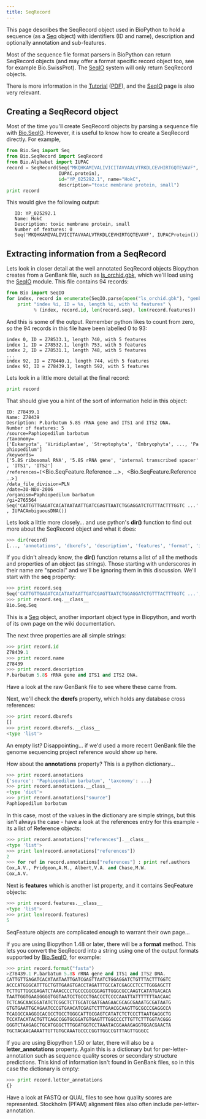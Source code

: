 ```yaml
---
title: SeqRecord
---
```


This page describes the SeqRecord object used in BioPython to hold a
sequence (as a [Seq](Seq "wikilink") object) with identifiers (ID and
name), description and optionally annotation and sub-features.

Most of the sequence file format parsers in BioPython can return
SeqRecord objects (and may offer a format specific record object too,
see for example Bio.SwissProt). The [SeqIO](SeqIO "wikilink") system
will only return SeqRecord objects.

There is more information in the
[Tutorial](http://biopython.org/DIST/docs/tutorial/Tutorial.html)
([PDF](http://biopython.org/DIST/docs/tutorial/Tutorial.pdf)), and the
[SeqIO](SeqIO "wikilink") page is also very relevant.

Creating a SeqRecord object
---------------------------

Most of the time you'll create SeqRecord objects by parsing a sequence
file with [Bio.SeqIO](SeqIO "wikilink"). However, it is useful to know
how to create a SeqRecord directly. For example,

``` python
from Bio.Seq import Seq
from Bio.SeqRecord import SeqRecord
from Bio.Alphabet import IUPAC
record = SeqRecord(Seq("MKQHKAMIVALIVICITAVVAALVTRKDLCEVHIRTGQTEVAVF",
                   IUPAC.protein),
                   id="YP_025292.1", name="HokC",
                   description="toxic membrane protein, small")
print record
```

This would give the following output:

`   ID: YP_025292.1`  
`   Name: HokC`  
`   Description: toxic membrane protein, small`  
`   Number of features: 0`  
`   Seq('MKQHKAMIVALIVICITAVVAALVTRKDLCEVHIRTGQTEVAVF', IUPACProtein())`

Extracting information from a SeqRecord
---------------------------------------

Lets look in closer detail at the well annotated SeqRecord objects
Biopython creates from a GenBank file, such as
[ls\_orchid.gbk](http://biopython.org/DIST/docs/tutorial/examples/ls_orchid.gbk),
which we'll load using the [SeqIO](SeqIO "wikilink") module. This file
contains 94 records:

``` python
from Bio import SeqIO
for index, record in enumerate(SeqIO.parse(open("ls_orchid.gbk"), "genbank")) :
    print "index %i, ID = %s, length %i, with %i features" \
          % (index, record.id, len(record.seq), len(record.features))
```

And this is some of the output. Remember python likes to count from
zero, so the 94 records in this file have been labelled 0 to 93:

`index 0, ID = Z78533.1, length 740, with 5 features`  
`index 1, ID = Z78532.1, length 753, with 5 features`  
`index 2, ID = Z78531.1, length 748, with 5 features`  
`...`  
`index 92, ID = Z78440.1, length 744, with 5 features`  
`index 93, ID = Z78439.1, length 592, with 5 features`

Lets look in a little more detail at the final record:

``` python
print record
```

That should give you a hint of the sort of information held in this
object:

`ID: Z78439.1`  
`Name: Z78439`  
`Desription: P.barbatum 5.8S rRNA gene and ITS1 and ITS2 DNA.`  
`Number of features: 5`  
`/source=Paphiopedilum barbatum`  
`/taxonomy=['Eukaryota', 'Viridiplantae', 'Streptophyta', 'Embryophyta', ..., 'Paphiopedilum']`  
`/keywords=['5.8S ribosomal RNA', '5.8S rRNA gene', 'internal transcribed spacer', 'ITS1', 'ITS2']`  
`/references=[`<Bio.SeqFeature.Reference ...>`, `<Bio.SeqFeature.Reference ...>`]`  
`/data_file_division=PLN`  
`/date=30-NOV-2006`  
`/organism=Paphiopedilum barbatum`  
`/gi=2765564`  
`Seq('CATTGTTGAGATCACATAATAATTGATCGAGTTAATCTGGAGGATCTGTTTACTTTGGTC ...', IUPACAmbiguousDNA())`

Lets look a little more closely... and use python's **dir()** function
to find out more about the SeqRecord object and what it does:

``` python
>>> dir(record)
[..., 'annotations', 'dbxrefs', 'description', 'features', 'format', 'id', 'letter_annotations', 'name', 'seq']
```

If you didn't already know, the **dir()** function returns a list of all
the methods and properties of an object (as strings). Those starting
with underscores in their name are "special" and we'll be ignoring them
in this discussion. We'll start with the **seq** property:

``` python
>>> print record.seq
Seq('CATTGTTGAGATCACATAATAATTGATCGAGTTAATCTGGAGGATCTGTTTACTTTGGTC ...', IUPACAmbiguousDNA())
>>> print record.seq.__class__
Bio.Seq.Seq
```

This is a [Seq](Seq "wikilink") object, another important object type in
Biopython, and worth of its own page on the wiki documentation.

The next three properties are all simple strings:

``` python
>>> print record.id
Z78439.1
>>> print record.name
Z78439
>>> print record.description
P.barbatum 5.8S rRNA gene and ITS1 and ITS2 DNA.
```

Have a look at the raw GenBank file to see where these came from.

Next, we'll check the **dxrefs** property, which holds any database
cross references:

``` python
>>> print record.dbxrefs
[]
>>> print record.dbxrefs.__class__
<type 'list'>
```

An empty list? Disappointing... if we'd used a more recent GenBank file
the genome sequencing project reference would show up here.

How about the **annotations** property? This is a python dictionary...

``` python
>>> print record.annotations
{'source': 'Paphiopedilum barbatum', 'taxonomy': ...}
>>> print record.annotations.__class__
<type 'dict'>
>>> print record.annotations["source"]
Paphiopedilum barbatum
```

In this case, most of the values in the dictionary are simple strings,
but this isn't always the case - have a look at the references entry for
this example - its a list of Reference objects:

``` python
>>> print record.annotations["references"].__class__
<type 'list'>
>>> print len(record.annotations["references"])
2
>>> for ref in record.annotations["references"] : print ref.authors
Cox,A.V., Pridgeon,A.M., Albert,V.A. and Chase,M.W.
Cox,A.V.
```

Next is **features** which is another list property, and it contains
SeqFeature objects:

``` python
>>> print record.features.__class__
<type 'list'>
>>> print len(record.features)
5
```

SeqFeature objects are complicated enough to warrant their own page...

If you are using Biopython 1.48 or later, there will be a **format**
method. This lets you convert the SeqRecord into a string using one of
the output formats supported by [Bio.SeqIO](SeqIO "wikilink"), for
example:

``` python
>>> print record.format("fasta")
>Z78439.1 P.barbatum 5.8S rRNA gene and ITS1 and ITS2 DNA.
CATTGTTGAGATCACATAATAATTGATCGAGTTAATCTGGAGGATCTGTTTACTTTGGTC
ACCCATGGGCATTTGCTGTTGAAGTGACCTAGATTTGCCATCGAGCCTCCTTGGGAGCTT
TCTTGTTGGCGAGATCTAAACCCCTGCCCGGCGGAGTTGGGCGCCAAGTCATATGACACA
TAATTGGTGAAGGGGGTGGTAATCCTGCCCTGACCCTCCCCAAATTATTTTTTTAACAAC
TCTCAGCAACGGATATCTCGGCTCTTGCATCGATGAAGAACGCAGCGAAATGCGATAATG
GTGTGAATTGCAGAATCCCGTGAACATCGAGTCTTTGAACGCAAGTTGCGCCCGAGGCCA
TCAGGCCAAGGGCACGCCTGCCTGGGCATTGCGAGTCATATCTCTCCCTTAATGAGGCTG
TCCATACATACTGTTCAGCCGGTGCGGATGTGAGTTTGGCCCCTTGTTCTTTGGTACGGG
GGGTCTAAGAGCTGCATGGGCTTTGGATGGTCCTAAATACGGAAAGAGGTGGACGAACTA
TGCTACAACAAAATTGTTGTGCAAATGCCCCGGTTGGCCGTTTAGTTGGGCC
```

If you are using Biopython 1.50 or later, there will also be a
**letter\_annotations** property. Again this is a dictionary but for
per-letter-annotation such as sequence quality scores or secondary
structure predictions. This kind of information isn't found in GenBank
files, so in this case the dictionary is empty:

``` python
>>> print record.letter_annotations
{}
```

Have a look at FASTQ or QUAL files to see how quality scores are
represented. Stockholm (PFAM) alignment files also often include
per-letter-annotation.
